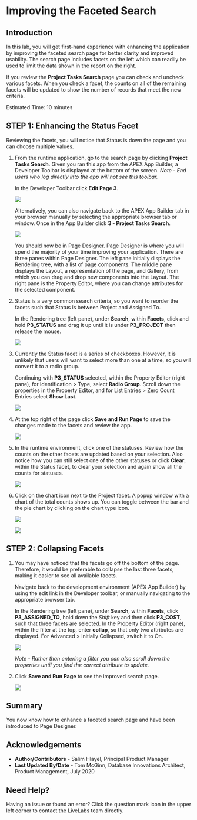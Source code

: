 # Improving the Faceted Search

## Introduction
In this lab, you will get first-hand experience with enhancing the application by improving the faceted search page for better clarity and improved usability. The search page includes facets on the left which can readily be used to limit the data shown in the report on the right.

If you review the **Project Tasks Search** page you can check and uncheck various facets. When you check a facet, the counts on all of the remaining facets will be updated to show the number of records that meet the new criteria.

Estimated Time: 10 minutes

## **STEP 1**: Enhancing the Status Facet
Reviewing the facets, you will notice that Status is down the page and you can choose multiple values.

1. From the runtime application, go to the search page by clicking **Project Tasks Search**. Given you ran this app from the APEX App Builder, a Developer Toolbar is displayed at the bottom of the screen. *Note - End users who log directly into the app will not see this toolbar.*

    In the Developer Toolbar click **Edit Page 3**.

    ![](images/dev-toolbar.png " ")

    Alternatively, you can also navigate back to the APEX App Builder tab in your browser manually by selecting the appropriate browser tab or window. Once in the App Builder click **3 - Project Tasks Search**.

    ![](images/alt-app-builder.png " ")

    You should now be in Page Designer. Page Designer is where you will spend the majority of your time improving your application. There are three panes within Page Designer. The left pane initially displays the Rendering tree, with a list of page components. The middle pane displays the Layout, a representation of the page, and Gallery, from which you can drag and drop new components into the Layout. The right pane is the Property Editor, where you can change attributes for the selected component.

2. Status is a very common search criteria, so you want to reorder the facets such that Status is between Project and Assigned To.

    In the Rendering tree (left pane), under **Search**, within **Facets**, click and hold **P3\_STATUS** and drag it up until it is under **P3\_PROJECT** then release the mouse.

    ![](images/drag-status.png " ")   

3. Currently the Status facet is a series of checkboxes. However, it is unlikely that users will want to select more than one at a time, so you will convert it to a radio group.

    Continuing with **P3\_STATUS** selected, within the Property Editor (right pane), for Identification > Type, select **Radio Group**. Scroll down the properties in the Property Editor, and for List Entries > Zero Count Entries select **Show Last**.

    ![](images/set-status.png " ")   

4. At the top right of the page click **Save and Run Page** to save the changes made to the facets and review the app.

    ![](images/run-app.png " ")   

5. In the runtime environment, click one of the statuses. Review how the counts on the other facets are updated based on your selection. Also notice how you can still select one of the other statuses or click **Clear**, within the Status facet, to clear your selection and again show all the counts for statuses.

    ![](images/runtime-status.png " ")

6. Click on the chart icon next to the Project facet. A popup window with a chart of the total counts shows up. You can toggle between the bar and the pie chart by clicking on the chart type icon.

    ![](images/facet-chart1.png " ")

    ![](images/facet-chart2.png " ")

## **STEP 2**: Collapsing Facets
1. You may have noticed that the facets go off the bottom of the page. Therefore, it would be preferable to collapse the last three facets, making it easier to see all available facets.

    Navigate back to the development environment (APEX App Builder) by using the edit link in the Developer toolbar, or manually navigating to the appropriate browser tab.

    In the Rendering tree (left pane), under **Search**, within **Facets**, click **P3\_ASSIGNED\_TO**, hold down the *Shift* key and then click **P3\_COST**, such that three facets are selected. In the Property Editor (right pane), within the filter at the top, enter **collap**, so that only two attributes are displayed. For Advanced > Initially Collapsed, switch it to On.

    ![](images/set-collapsed.png " ")   

    *Note - Rather than entering a filter you can also scroll down the properties until you find the correct attribute to update.*

7. Click **Save and Run Page** to see the improved search page.   

    ![](images/finished-search.png " ")   

## **Summary**

You now know how to enhance a faceted search page and have been introduced to Page Designer.

## **Acknowledgements**

 - **Author/Contributors** -  Salim Hlayel, Principal Product Manager
 - **Last Updated By/Date** - Tom McGinn, Database Innovations Architect, Product Management, July 2020

## Need Help?  
Having an issue or found an error?  Click the question mark icon in the upper left corner to contact the LiveLabs team directly.
